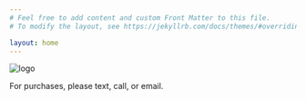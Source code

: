 ```yaml
---
# Feel free to add content and custom Front Matter to this file.
# To modify the layout, see https://jekyllrb.com/docs/themes/#overriding-theme-defaults

layout: home
---
```


![logo][logo]


[logo]: https://user-images.githubusercontent.com/7390156/233524091-456c67f1-5efa-444c-9f2f-794866812968.png

For purchases, please text, call, or email.